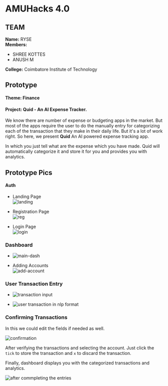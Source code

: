# AMUHacks 4.0

## TEAM 

**Name:** RYSE  
**Members:**  
+ SHREE KOTTES
+ ANUSH M

**College:** Coimbatore Institute of Technology 

## Prototype

#### Theme: Finance  
#### Project: Quid - An AI Expense Tracker. 

We know there are number of expense or budgeting apps in the market. But most of the apps require the user to do the manually entry for categorizing each of the transaction that they make in their daily life. But it's a lot of work right. So here, we present **Quid** An AI powered expense tracking app.

In which you just tell what are the expense which you have made. Quid will automatically categorize it and store it for you and provides you with analytics.

## Prototype Pics

#### Auth

- Landing Page  
![landing](https://github.com/user-attachments/assets/f0b503e9-3503-49cd-bc63-525afbc13a6e)

- Registration Page  
![reg](https://github.com/user-attachments/assets/678dc660-a070-4e63-9981-8141580831e5)

- Login Page   
![login](https://github.com/user-attachments/assets/3f08d78e-2566-44a0-86e7-7f16915eb78c)
    

### Dashboard  

- ![main-dash](https://github.com/user-attachments/assets/ebc4eeee-f246-45af-98c0-b0f9c70b3a68)

- Adding Accounts  
![add-account](https://github.com/user-attachments/assets/94db2e81-401e-4b70-b8bd-bc843373bf26)

### User Transaction Entry  

- ![transaction input](https://github.com/user-attachments/assets/9e20c2ec-c539-4d9e-b63f-9478fc39286d)

- ![user transaction in nlp format](https://github.com/user-attachments/assets/21475d6f-9a1c-4136-93df-8cf19fc19a45)

### Confirming Transactions

In this we could edit the fields if needed as well.

![confirmation](https://github.com/user-attachments/assets/cbb92efb-e901-4cfe-b5ee-1f7b846a4c35)

After verifying the transactions and selecting the account. Just click the `tick` to store the transaction and `x` to discard the transaction.

Finally, dashboard displays you with the categorized transactions and analytics.

![after commpleting the entries](https://github.com/user-attachments/assets/a1706210-ae74-4591-a216-2956de6dba44)
